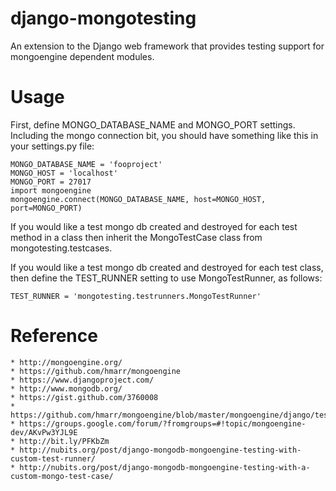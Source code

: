 django-mongotesting
===================

An extension to the Django web framework that provides testing support for mongoengine dependent modules.


Usage
=====

First, define MONGO_DATABASE_NAME and MONGO_PORT settings. Including the mongo connection bit, you should have something like this in your settings.py file:

    MONGO_DATABASE_NAME = 'fooproject'
    MONGO_HOST = 'localhost'
    MONGO_PORT = 27017
    import mongoengine
    mongoengine.connect(MONGO_DATABASE_NAME, host=MONGO_HOST, port=MONGO_PORT)

If you would like a test mongo db created and destroyed for each test method in a class then inherit the MongoTestCase class from mongotesting.testcases.

If you would like a test mongo db created and destroyed for each test class, then define the TEST_RUNNER setting to use MongoTestRunner, as follows:

    TEST_RUNNER = 'mongotesting.testrunners.MongoTestRunner'


Reference
=========

    * http://mongoengine.org/
    * https://github.com/hmarr/mongoengine
    * https://www.djangoproject.com/
    * http://www.mongodb.org/
    * https://gist.github.com/3760008
    * https://github.com/hmarr/mongoengine/blob/master/mongoengine/django/tests.py
    * https://groups.google.com/forum/?fromgroups=#!topic/mongoengine-dev/AKvPw3YJL9E
    * http://bit.ly/PFKbZm
    * http://nubits.org/post/django-mongodb-mongoengine-testing-with-custom-test-runner/
    * http://nubits.org/post/django-mongodb-mongoengine-testing-with-a-custom-mongo-test-case/

